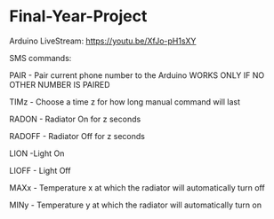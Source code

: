# Final-Year-Project

Arduino LiveStream: https://youtu.be/XfJo-pH1sXY

SMS commands:

PAIR - Pair current phone number to the Arduino WORKS ONLY IF NO OTHER NUMBER IS PAIRED

TIMz - Choose a time z for how long manual command will last

RADON - Radiator On for z seconds

RADOFF - Radiator Off for z seconds

LION -Light On

LIOFF - Light Off

MAXx - Temperature x at which the radiator will automatically turn off

MINy - Temperature y at which the radiator will automatically turn on

